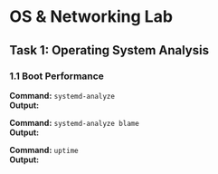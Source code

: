 # OS & Networking Lab

## Task 1: Operating System Analysis

### 1.1 Boot Performance

**Command:** `systemd-analyze`  
**Output:**

**Command:** `systemd-analyze blame`  
**Output:**

**Command:** `uptime`  
**Output:**
